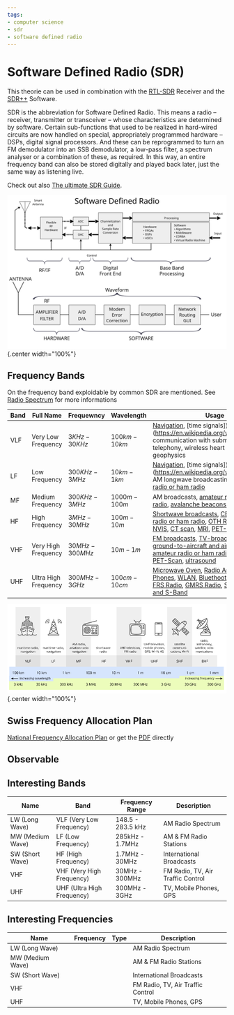 ```yaml
---
tags:
- computer science
- sdr
- software defined radio
---
```


# Software Defined Radio (SDR)

This theorie can be used in combination with the [RTL-SDR](./../../hw/rtl-sdr/index.md) Receiver and the [SDR++](./../../tools/sdr++/index.md) Software.

SDR is the abbreviation for Software Defined Radio. This means a radio – receiver, transmitter or transceiver – whose characteristics are determined by software. Certain sub-functions that used to be realized in hard-wired circuits are now handled on special, appropriately programmed hardware – DSPs, digital signal processors. And these can be reprogrammed to turn an FM demodulator into an SSB demodulator, a low-pass filter, a spectrum analyser or a combination of these, as required. In this way, an entire frequency band can also be stored digitally and played back later, just the same way as listening live.

Check out also [The ultimate SDR Guide](https://www.wimo.com/en/sdr).

![](img/SDR_et_WF.svg){.center width="100%"}

## Frequency Bands

On the frequency band exploidable by common SDR are mentioned. See [Radio Spectrum](https://en.wikipedia.org/wiki/Radio_spectrum#ITU) for more informations

| Band   | Full Name                 | Frequewncy        | Wavelength     | Usage |
|--------|---------------------------|-------------------|----------------|-------|
| VLF    | Very Low Frequency        | $3KHz - 30KHz$    | $100km - 10km$ | [Navigation](https://en.wikipedia.org/wiki/Radio_navigation), [time signals])(https://en.wikipedia.org/wiki/Radio_clock), communication with submarines, landline telephony, wireless heart rate monitors, geophysics |
| LF     | Low Frequency             | $300KHz - 3MHz$   | $10km - 1km$   | [Navigation](https://en.wikipedia.org/wiki/Radio_navigation), [time signals])(https://en.wikipedia.org/wiki/Radio_clock), AM longwave broadcasting, RFID, [amateur radio or ham radio](https://en.wikipedia.org/wiki/Amateur_radio) |
| MF     | Medium Frequency          | $300KHz - 3MHz$   | $1000m - 100m$ | AM broadcasts, [amateur radio or ham radio](https://en.wikipedia.org/wiki/Amateur_radio), [avalanche beacons](https://en.wikipedia.org/wiki/Avalanche_transceiver), [MRI](https://en.wikipedia.org/wiki/Magnetic_resonance_imaging), [PET-Scan](https://en.wikipedia.org/wiki/Positron_emission_tomography) |
| HF     | High Frequency            | $3MHz - 30MHz$    | $100m - 10m$   | [Shortwave broadcasts](https://en.wikipedia.org/wiki/Shortwave_radio), [CB-Radio](https://en.wikipedia.org/wiki/Citizens_band_radio), [amateur radio or ham radio](https://en.wikipedia.org/wiki/Amateur_radio), [OTH Radar](https://en.wikipedia.org/wiki/Over-the-horizon_radar), RFID, [ALE](https://en.wikipedia.org/wiki/Automatic_link_establishment). [NVIS](https://en.wikipedia.org/wiki/Near_vertical_incidence_skywave), [CT scan](https://en.wikipedia.org/wiki/CT_scan), [MRI](https://en.wikipedia.org/wiki/Magnetic_resonance_imaging), [PET-Scan](https://en.wikipedia.org/wiki/Positron_emission_tomography), [ultrasound](https://en.wikipedia.org/wiki/Medical_ultrasound) |
| VHF    | Very High Frequency       | $30MHz - 300MHz$  | $10m - 1m$     | [FM broadcasts](https://en.wikipedia.org/wiki/FM_broadcasting), [TV-broadcasts](https://en.wikipedia.org/wiki/Television), [ATC](https://en.wikipedia.org/wiki/Air_traffic_control) [ground-to-aircraft and aircraft-to-aircraft](https://en.wikipedia.org/wiki/Aviation_communication), [amateur radio or ham radio](https://en.wikipedia.org/wiki/Amateur_radio), [CT scan](https://en.wikipedia.org/wiki/CT_scan), [MRI](https://en.wikipedia.org/wiki/Magnetic_resonance_imaging), [PET-Scan](https://en.wikipedia.org/wiki/Positron_emission_tomography), [ultrasound](https://en.wikipedia.org/wiki/Medical_ultrasound) |
| UHF    | Ultra High Frequency      | $300MHz - 3GHz$   | $100cm - 10cm$ | [Microwave Oven](https://en.wikipedia.org/wiki/Microwave_oven), [Radio Astronomy](https://en.wikipedia.org/wiki/Radio_astronomy), [Mobile Phones](https://en.wikipedia.org/wiki/Mobile_phone), [WLAN](), [Bluethoot](), [Zigbee](), [GPS](), [FRS Radio](), [GMRS Radio](), [Sattelite Phone L and S-Band]() |

![](img/radio-frequency-bands.png){.center width="100%"}

## Swiss Frequency Allocation Plan

[National Frequency Allocation Plan](https://www.bakom.admin.ch/bakom/en/homepage/frequencies-and-antennas/national-frequency-allocation-plan.html) or get the [PDF](docs/NaFZ_2024_Allocations_Image_2024-01.pdf) directly

## Observable

## Interesting Bands

| Name             | Band                           | Frequency Range       | Description |
|------------------|--------------------------------|-----------------------|-------------|
| LW (Long Wave)   | VLF (Very Low Frequency)       | 148.5 - 283.5 kHz     | AM Radio Spectrum |
| MW (Medium Wave) | LF (Low Frequency)             | 285kHz - 1.7MHz       | AM & FM Radio Stations |
| SW (Short Wave)  | HF (High Frequency)            | 1.7MHz - 30MHz        | International Broadcasts |
| VHF              | VHF (Very High Frequency)      | 30MHz - 300MHz        | FM Radio, TV, Air Traffic Control |
| UHF              | UHF (Ultra High Frequency)     | 300MHz - 3GHz         | TV, Mobile Phones, GPS |

## Interesting Frequencies

| Name             | Frequency             | Type | Description |
|------------------|-----------------------|------|-------------|
| LW (Long Wave)   |                       |      | AM Radio Spectrum |
| MW (Medium Wave) |                       |      | AM & FM Radio Stations |
| SW (Short Wave)  |                       |      | International Broadcasts |
| VHF              |                       |      | FM Radio, TV, Air Traffic Control |
| UHF              |                       |      | TV, Mobile Phones, GPS |
